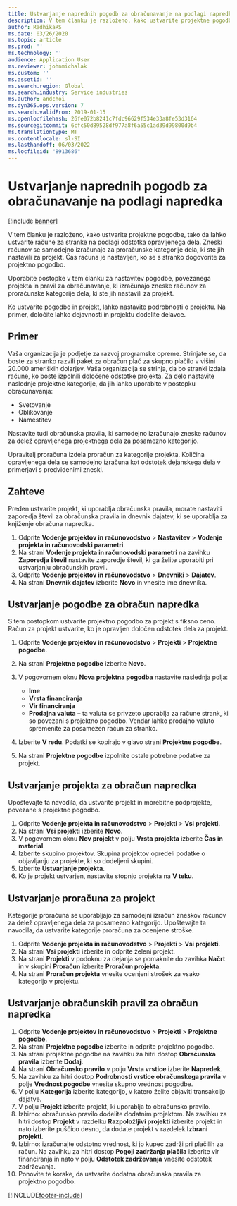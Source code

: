 ```yaml
---
title: Ustvarjanje naprednih pogodb za obračunavanje na podlagi napredka
description: V tem članku je razloženo, kako ustvarite projektne pogodbe, tako da lahko ustvarite račune za stranke na podlagi odstotka opravljenega dela.
author: RadhikaRS
ms.date: 03/26/2020
ms.topic: article
ms.prod: ''
ms.technology: ''
audience: Application User
ms.reviewer: johnmichalak
ms.custom: ''
ms.assetid: ''
ms.search.region: Global
ms.search.industry: Service industries
ms.author: andchoi
ms.dyn365.ops.version: 7
ms.search.validFrom: 2019-01-15
ms.openlocfilehash: 26fe072b8241c7fdc96629f534e33a8fe53d3164
ms.sourcegitcommit: 6cfc50d89528df977a8f6a55c1ad39d99800d9b4
ms.translationtype: MT
ms.contentlocale: sl-SI
ms.lasthandoff: 06/03/2022
ms.locfileid: "8913686"
---
```

# <a name="create-advanced-contracts-for-billing-based-on-progress"></a>Ustvarjanje naprednih pogodb za obračunavanje na podlagi napredka
[!include [banner](../includes/banner.md)]

V tem članku je razloženo, kako ustvarite projektne pogodbe, tako da lahko ustvarite račune za stranke na podlagi odstotka opravljenega dela. Zneski računov se samodejno izračunajo za proračunske kategorije dela, ki ste jih nastavili za projekt. Čas računa je nastavljen, ko se s stranko dogovorite za projektno pogodbo.

Uporabite postopke v tem članku za nastavitev pogodbe, povezanega projekta in pravil za obračunavanje, ki izračunajo zneske računov za proračunske kategorije dela, ki ste jih nastavili za projekt.

Ko ustvarite pogodbo in projekt, lahko nastavite podrobnosti o projektu. Na primer, določite lahko dejavnosti in projektu dodelite delavce.

## <a name="example"></a>Primer

Vaša organizacija je podjetje za razvoj programske opreme. Strinjate se, da boste za stranko razvili paket za obračun plač za skupno plačilo v višini 20.000 ameriških dolarjev. Vaša organizacija se strinja, da bo stranki izdala račune, ko boste izpolnili določene odstotke projekta. Za delo nastavite naslednje projektne kategorije, da jih lahko uporabite v postopku obračunavanja:

- Svetovanje
- Oblikovanje
- Namestitev

Nastavite tudi obračunska pravila, ki samodejno izračunajo zneske računov za delež opravljenega projektnega dela za posamezno kategorijo.

Upravitelj proračuna izdela proračun za kategorije projekta. Količina opravljenega dela se samodejno izračuna kot odstotek dejanskega dela v primerjavi s predvidenimi zneski.

## <a name="prerequisites"></a>Zahteve

Preden ustvarite projekt, ki uporablja obračunska pravila, morate nastaviti zaporedja števil za obračunska pravila in dnevnik dajatev, ki se uporablja za knjiženje obračuna napredka.

1. Odprite **Vodenje projektov in računovodstvo** \> **Nastavitev** \> **Vodenje projekta in računovodski parametri**.
2. Na strani **Vodenje projekta in računovodski parametri** na zavihku **Zaporedja števil** nastavite zaporedje števil, ki ga želite uporabiti pri ustvarjanju obračunskih pravil.
3. Odprite **Vodenje projektov in računovodstvo** \> **Dnevniki** \> **Dajatev**.
4. Na strani **Dnevnik dajatev** izberite **Novo** in vnesite ime dnevnika.

## <a name="create-a-contract-for-progress-billings"></a>Ustvarjanje pogodbe za obračun napredka

S tem postopkom ustvarite projektno pogodbo za projekt s fiksno ceno. Račun za projekt ustvarite, ko je opravljen določen odstotek dela za projekt.

1. Odprite **Vodenje projektov in računovodstvo** \> **Projekti** \> **Projektne pogodbe**.
2. Na strani **Projektne pogodbe** izberite **Novo**.
3. V pogovornem oknu **Nova projektna pogodba** nastavite naslednja polja:

    - **Ime**
    - **Vrsta financiranja**
    - **Vir financiranja**
    - **Prodajna valuta** – ta valuta se privzeto uporablja za račune strank, ki so povezani s projektno pogodbo. Vendar lahko prodajno valuto spremenite za posamezen račun za stranko.

4. Izberite **V redu**. Podatki se kopirajo v glavo strani **Projektne pogodbe**.
5. Na strani **Projektne pogodbe** izpolnite ostale potrebne podatke za projekt.

## <a name="create-a-project-for-progress-billings"></a>Ustvarjanje projekta za obračun napredka

Upoštevajte ta navodila, da ustvarite projekt in morebitne podprojekte, povezane s projektno pogodbo.

1. Odprite **Vodenje projekta in računovodstvo** \> **Projekti** \> **Vsi projekti**.
2. Na strani **Vsi projekti** izberite **Novo**.
3. V pogovornem oknu **Nov projekt** v polju **Vrsta projekta** izberite **Čas in material**.
4. Izberite skupino projektov. Skupina projektov opredeli podatke o objavljanju za projekte, ki so dodeljeni skupini.
5. Izberite **Ustvarjanje projekta**.
6. Ko je projekt ustvarjen, nastavite stopnjo projekta na **V teku**.

## <a name="create-a-budget-for-a-project"></a>Ustvarjanje proračuna za projekt

Kategorije proračuna se uporabljajo za samodejni izračun zneskov računov za delež opravljenega dela za posamezno kategorijo. Upoštevajte ta navodila, da ustvarite kategorije proračuna za ocenjene stroške.

1. Odprite **Vodenje projekta in računovodstvo** \> **Projekti** \> **Vsi projekti**.
2. Na strani **Vsi projekti** izberite in odprite želeni projekt.
3. Na strani **Projekti** v podoknu za dejanja se pomaknite do zavihka **Načrt** in v skupini **Proračun** izberite **Proračun projekta**.
4. Na strani **Proračun projekta** vnesite ocenjeni strošek za vsako kategorijo v projektu.

## <a name="create-billing-rules-for-progress-billings"></a>Ustvarjanje obračunskih pravil za obračun napredka

1. Odprite **Vodenje projektov in računovodstvo** \> **Projekti** \> **Projektne pogodbe**.
2. Na strani **Projektne pogodbe** izberite in odprite projektno pogodbo.
3. Na strani projektne pogodbe na zavihku za hitri dostop **Obračunska pravila** izberite **Dodaj**.
4. Na strani **Obračunsko pravilo** v polju **Vrsta vrstice** izberite **Napredek**.
5. Na zavihku za hitri dostop **Podrobnosti vrstice obračunskega pravila** v polje **Vrednost pogodbe** vnesite skupno vrednost pogodbe.
6. V polju **Kategorija** izberite kategorijo, v katero želite objaviti transakcijo dajatve.
7. V polju **Projekt** izberite projekt, ki uporablja to obračunsko pravilo.
8. Izbirno: obračunsko pravilo dodelite dodatnim projektom. Na zavihku za hitri dostop **Projekt** v razdelku **Razpoložljivi projekti** izberite projekt in nato izberite puščico desno, da dodate projekt v razdelek **Izbrani projekti**.
9. Izbirno: izračunajte odstotno vrednost, ki jo kupec zadrži pri plačilih za račun. Na zavihku za hitri dostop **Pogoji zadržanja plačila** izberite vir financiranja in nato v polju **Odstotek zadrževanja** vnesite odstotek zadrževanja.
10. Ponovite te korake, da ustvarite dodatna obračunska pravila za projektno pogodbo.


[!INCLUDE[footer-include](../includes/footer-banner.md)]